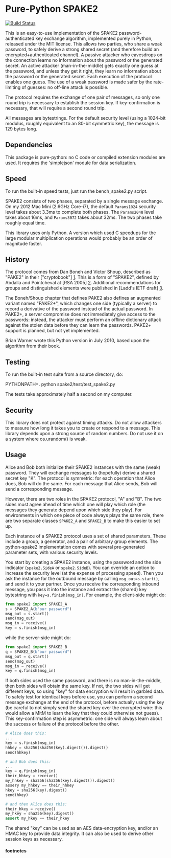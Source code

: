 
# Pure-Python SPAKE2

[![Build Status](https://travis-ci.org/warner/python-spake2.png?branch=master)](https://travis-ci.org/warner/python-spake2)

This is an easy-to-use implementation of the SPAKE2 password-authenticated
key exchange algorithm, implemented purely in Python, released under the MIT
license. This allows two parties, who share a weak password, to safely derive
a strong shared secret (and therefore build an encrypted+authenticated
channel). A passive attacker who eavesdrops on the connection learns no
information about the password or the generated secret. An active attacker
(man-in-the-middle) gets exactly one guess at the password, and unless they
get it right, they learn no information about the password or the generated
secret. Each execution of the protocol enables one guess. The use of a weak
password is made safer by the rate-limiting of guesses: no off-line attack is
possible.

The protocol requires the exchange of one pair of messages, so only one round
trip is necessary to establish the session key. If key-confirmation is
necessary, that will require a second round trip.

All messages are bytestrings. For the default security level (using a
1024-bit modulus, roughly equivalent to an 80-bit symmetric key), the message
is 129 bytes long.

## Dependencies

This package is pure-python: no C code or compiled extension modules are
used. It requires the 'simplejson' module for data serialization.

## Speed

To run the built-in speed tests, just run the bench_spake2.py script.

SPAKE2 consists of two phases, separated by a single message exchange. On my
2012 Mac Mini (2.6GHz Core-i7), the default `Params1024` security level takes
about 3.3ms to complete both phases. The `Params2048` level takes about 16ms,
and `Params3072` takes about 32ms. The two phases take roughly equal time.

This library uses only Python. A version which used C speedups for the large
modular multiplication operations would probably be an order of magnitude
faster.

## History

The protocol comes from Dan Boneh and Victor Shoup, described as "PAKE2" in
their ["cryptobook"] [1]. This is a form of "SPAKE2", defined by Abdalla and
Pointcheval at [RSA 2005] [2]. Additional recommendations for groups and
distinguished elements were published in [Ladd's IETF draft] [3].

The Boneh/Shoup chapter that defines PAKE2 also defines an augmented variant
named "PAKE2+", which changes one side (typically a server) to record a
derivative of the password instead of the actual password. In PAKE2+, a
server compromise does not immediately give access to the passwords: instead,
the attacker must perform an offline dictionary attack against the stolen
data before they can learn the passwords. PAKE2+ support is planned, but not
yet implemented.

Brian Warner wrote this Python version in July 2010, based upon the algorithm
from their book.

## Testing

To run the built-in test suite from a source directory, do:

   PYTHONPATH=. python spake2/test/test_spake2.py

The tests take approximately half a second on my computer.

## Security

This library does not protect against timing attacks. Do not allow attackers
to measure how long it takes you to create or respond to a message. This
library depends upon a strong source of random numbers. Do not use it on a
system where os.urandom() is weak.

## Usage

Alice and Bob both initialize their SPAKE2 instances with the same (weak)
password. They will exchange messages to (hopefully) derive a shared secret
key "K". The protocol is symmetric: for each operation that Alice does, Bob
will do the same. For each message that Alice sends, Bob will send a
corresponding message.

However, there are two roles in the SPAKE2 protocol, "A" and "B". The two
sides must agree ahead of time which one will play which role (the messages
they generate depend upon which side they play). For environments in which
one piece of code always plays the same role, there are two separate classes
`SPAKE2_A` and `SPAKE2_B` to make this easier to set up.

Each instance of a SPAKE2 protocol uses a set of shared parameters. These
include a group, a generator, and a pair of arbitrary group elements. The
python-spake2 implementation comes with several pre-generated parameter sets,
with various security levels.

You start by creating a SPAKE2 instance, using the password and the side
indicator (`spake2.SideA` or `spake2.SideB`). You can override an option to
increase the security level (at the expense of processing speed). Then you
ask the instance for the outbound message by calling `msg_out=s.start()`, and
send it to your partner. Once you receive the corresponding inbound message,
you pass it into the instance and extract the (shared) key bytestring with
`key=s.finish(msg_in)`. For example, the client-side might do:

```python
from spake2 import SPAKE2_A
s = SPAKE2_A(b"our password")
msg_out = s.start()
send(msg_out)
msg_in = receive()
key = s.finish(msg_in)
```

while the server-side might do:

```python
from spake2 import SPAKE2_B
q = SPAKE2_B(b"our password")
msg_out = q.start()
send(msg_out)
msg_in = receive()
key = q.finish(msg_in)
```

If both sides used the same password, and there is no man-in-the-middle, then
both sides will obtain the same key. If not, the two sides will get different
keys, so using "key" for data encryption will result in garbled data. To
safely test for identical keys before use, you can perform a second message
exchange at the end of the protocol, before actually using the key (be
careful to not simply send the shared key over the encrypted wire: this would
allow a MitM to learn the key that they could otherwise not guess). This
key-confirmation step is asymmetric: one side will always learn about the
success or failure of the protocol before the other.

```python
# Alice does this:
...
key = s.finish(msg_in)
hhkey = sha256(sha256(key).digest()).digest()
send(hhkey)

# and Bob does this:
...
key = q.finish(msg_in)
their_hhkey = receive()
my_hhkey = sha256(sha256(key).digest()).digest()
assery my_hhkey == their_hhkey
hkey = sha256(key).digest()
send(hkey)

# and then Alice does this:
their_hkey = receive()
my_hkey = sha256(key).digest()
assert my_hkey == their_hkey
```

The shared "key" can be used as an AES data-encryption key, and/or an HMAC
key to provide data integrity. It can also be used to derive other session
keys as necessary.

#### footnotes

[1]: http://crypto.stanford.edu/~dabo/cryptobook/  "cryptobook"
[2]: http://www.di.ens.fr/~pointche/Documents/Papers/2005_rsa.pdf "RSA 2005"
[3]: https://tools.ietf.org/html/draft-ladd-spake2-01 "Ladd's IETF draft"
